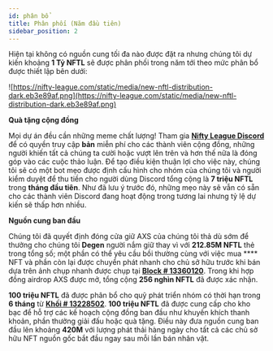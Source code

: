 ```yaml
---
id: phân bổ
title: Phân phối (Năm đầu tiên)
sidebar_position: 2
---
```


Hiện tại không có nguồn cung tối đa nào được đặt ra nhưng chúng tôi dự kiến khoảng **1 Tỷ NFTL** sẽ được phân phối trong năm tới theo mức phân bổ được thiết lập bên dưới:

![https://nifty-league.com/static/media/new-nftl-distribution-dark.eb3e89af.png](https://nifty-league.com/static/media/new-nftl-distribution-dark.eb3e89af.png)

**Quà tặng cộng đồng**

Mọi dự án đều cần những meme chất lượng! Tham gia **[Nifty League Discord](https://discord.gg/niftyleague)** để có quyền truy cập **bản** miễn phí cho các thành viên cộng đồng, những người khiến tất cả chúng ta cười hoặc vượt lên trên và hơn thế nữa là đóng góp vào các cuộc thảo luận. Để tạo điều kiện thuận lợi cho việc này, chúng tôi sẽ có một bot mẹo được định cấu hình cho nhóm của chúng tôi và người kiểm duyệt để thu tiền cho người dùng Discord tổng cộng là **7 triệu NFTL** trong **tháng đầu tiên**. Như đã lưu ý trước đó, những mẹo này sẽ vẫn có sẵn cho các thành viên Discord đang hoạt động trong tương lai nhưng tỷ lệ dự kiến sẽ thấp hơn nhiều.

**Nguồn cung ban đầu**

Chúng tôi đã quyết định đóng cửa giữ AXS của chúng tôi thả dù sớm để thưởng cho chúng tôi **Degen** người nắm giữ thay vì với **212.85M NFTL** thẻ trong tổng số; một phần có thể yêu cầu bồi thường cùng với việc mua **** NFT và phần còn lại được chuyển phát nhanh cho chủ sở hữu trước khi bán dựa trên ảnh chụp nhanh được chụp tại **[Block # 13360120](https://etherscan.io/block/13360120)**. Trong khi hợp đồng airdrop AXS được mở, tổng cộng **256 nghìn NFTL** đã được xác nhận.

**100 triệu NFTL** đã được phân bổ cho quỹ phát triển nhóm có thời hạn trong **6 tháng** từ **[Khối # 13228502](https://etherscan.io/tx/0x3649b00464903b78608f8de9308aec339ecd7446f1dc2de26a9913d2d5468ecf)**. **100 triệu NFTL** đã được cung cấp cho kho bạc **[](https://etherscan.io/address/0xd06ae6fb7eade890f3e295d69a6679380c9456c1)** để hỗ trợ các kế hoạch cộng đồng ban đầu như khuyến khích thanh khoản, phần thưởng giải đấu hoặc quà tặng. Điều này đưa nguồn cung ban đầu lên khoảng **420M** với lượng phát thải hàng ngày cho tất cả các chủ sở hữu NFT nguồn gốc bắt đầu ngay sau mỗi lần bán nhân vật.
